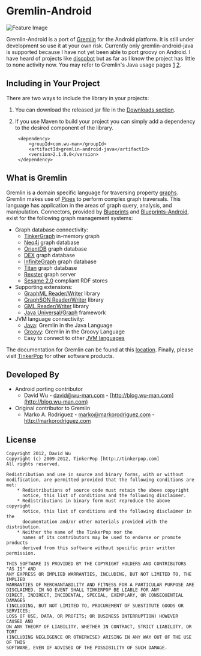 Gremlin-Android
===============

![Feature Image](https://github.com/wuman/gremlin-android/raw/master/doc/images/gremlin-logo.png)

Gremlin-Android is a port of [Gremlin](https://github.com/tinkerpop/gremlin)
for the Android platform. It is still under development so use it at your
own risk. Currently only gremlin-android-java is supported because I have
not yet been able to port groovy on Android. I have heard of projects like
[discobot](http://code.google.com/p/discobot/) but as far as I know the
project has little to none activity now. You may refer to Gremlin's
Java usage pages [1](https://github.com/tinkerpop/gremlin/wiki/Using-Gremlin-through-Java)
[2](https://github.com/tinkerpop/gremlin/wiki/JVM-Language-Implementations).


Including in Your Project
-------------------------

There are two ways to include the library in your projects:

1. You can download the released jar file in the [Downloads section](https://github.com/wuman/gremlin-android/downloads).
2. If you use Maven to build your project you can simply add a dependency to 
   the desired component of the library.

        <dependency>
            <groupId>com.wu-man</groupId>
            <artifactId>gremlin-android-java</artifactId>
            <version>2.1.0.0</version>
        </dependency>


What is Gremlin
---------------

Gremlin is a domain specific language for traversing property 
[graphs](http://en.wikipedia.org/wiki/Graph_%28mathematics%29). Gremlin makes 
use of [Pipes](http://pipes.tinkerpop.com) to perform complex graph traversals. 
This language has application in the areas of graph query, analysis, and 
manipulation. Connectors, provided by [Blueprints](http://blueprints.tinkerpop.com)
and [Blueprints-Android](http://wuman.github.com/blueprints-android/), exist 
for the following graph management systems:

* Graph database connectivity:
    * [TinkerGraph](https://github.com/tinkerpop/blueprints/wiki/TinkerGraph) in-memory graph
    * [Neo4j](http://neo4j.org/) graph database
    * [OrientDB](http://www.orientechnologies.com/) graph database
    * [DEX](http://www.sparsity-technologies.com/dex) graph database
    * [InfiniteGraph](http://www.infinitegraph.com/) graph database
    * [Titan](http://thinkaurelius.github.com/titan/) graph database
    * [Rexster](http://rexster.tinkerpop.com) graph server
    * [Sesame 2.0](http://www.openrdf.org) compliant RDF stores
* Supporting extensions:
    * [GraphML Reader/Writer](http://graphml.graphdrawing.org/) library
    * [GraphSON Reader/Writer](http://www.json.org/) library
    * [GML Reader/Writer](http://en.wikipedia.org/wiki/Graph_Modelling_Language) library
    * [Java Universal/Graph](http://jung.sourceforge.net/) framework
* JVM language connectivity:
    * [Java](http://java.com/): Gremlin in the Java Language
    * [Groovy](http://groovy.codehaus.org/): Gremlin in the Groovy Language
    * Easy to connect to other [JVM languages](http://en.wikipedia.org/wiki/List_of_JVM_languages)

The documentation for Gremlin can be found at this [location](http://gremlin.tinkerpop.com). 
Finally, please visit [TinkerPop](http://tinkerpop.com) for other software products.


Developed By
------------

* Android porting contributor
    * David Wu - <david@wu-man.com> - [http://blog.wu-man.com](http://blog.wu-man.com)
* Original contributor to Gremlin
    * Marko A. Rodriguez - <marko@markorodriguez.com> - http://markorodriguez.com


License
-------

    Copyright 2012, David Wu
    Copyright (c) 2009-2012, TinkerPop [http://tinkerpop.com]
    All rights reserved.

    Redistribution and use in source and binary forms, with or without
    modification, are permitted provided that the following conditions are met:
        * Redistributions of source code must retain the above copyright
          notice, this list of conditions and the following disclaimer.
        * Redistributions in binary form must reproduce the above copyright
          notice, this list of conditions and the following disclaimer in the
          documentation and/or other materials provided with the distribution.
        * Neither the name of the TinkerPop nor the
          names of its contributors may be used to endorse or promote products
          derived from this software without specific prior written permission.

    THIS SOFTWARE IS PROVIDED BY THE COPYRIGHT HOLDERS AND CONTRIBUTORS "AS IS" AND
    ANY EXPRESS OR IMPLIED WARRANTIES, INCLUDING, BUT NOT LIMITED TO, THE IMPLIED
    WARRANTIES OF MERCHANTABILITY AND FITNESS FOR A PARTICULAR PURPOSE ARE
    DISCLAIMED. IN NO EVENT SHALL TINKERPOP BE LIABLE FOR ANY
    DIRECT, INDIRECT, INCIDENTAL, SPECIAL, EXEMPLARY, OR CONSEQUENTIAL DAMAGES
    (INCLUDING, BUT NOT LIMITED TO, PROCUREMENT OF SUBSTITUTE GOODS OR SERVICES;
    LOSS OF USE, DATA, OR PROFITS; OR BUSINESS INTERRUPTION) HOWEVER CAUSED AND
    ON ANY THEORY OF LIABILITY, WHETHER IN CONTRACT, STRICT LIABILITY, OR TORT
    (INCLUDING NEGLIGENCE OR OTHERWISE) ARISING IN ANY WAY OUT OF THE USE OF THIS
    SOFTWARE, EVEN IF ADVISED OF THE POSSIBILITY OF SUCH DAMAGE.


